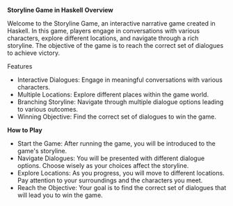 **Storyline Game in Haskell**
**Overview**

Welcome to the Storyline Game, an interactive narrative game created in Haskell. In this game, players engage in conversations with various characters, explore different locations, and navigate through a rich storyline. The objective of the game is to reach the correct set of dialogues to achieve victory.

Features
- Interactive Dialogues: Engage in meaningful conversations with various characters.
- Multiple Locations: Explore different places within the game world.
- Branching Storyline: Navigate through multiple dialogue options leading to various outcomes.
- Winning Objective: Find the correct set of dialogues to win the game.

**How to Play**
- Start the Game: After running the game, you will be introduced to the game's storyline.
- Navigate Dialogues: You will be presented with different dialogue options. Choose wisely as your choices affect the storyline.
- Explore Locations: As you progress, you will move to different locations. Pay attention to your surroundings and the characters you meet.
- Reach the Objective: Your goal is to find the correct set of dialogues that will lead you to win the game.
